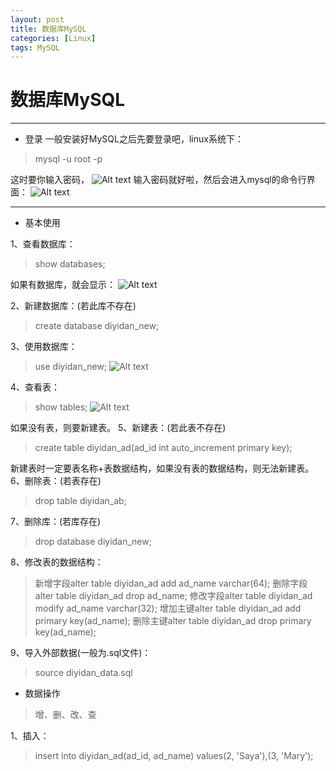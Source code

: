 ```yaml
---
layout: post
title: 数据库MySQL
categories: [Linux]
tags: MySQL
---
```


# 数据库MySQL

---
- 登录
一般安装好MySQL之后先要登录吧，linux系统下：
> mysql -u root -p

这时要你输入密码，
![Alt text](./1501582228521.png)
输入密码就好啦，然后会进入mysql的命令行界面：
![Alt text](./1501582260430.png)

---
- 基本使用

1、查看数据库：
> show databases;

如果有数据库，就会显示：
![Alt text](./1501582336095.png)

2、新建数据库：(若此库不存在)
> create database diyidan_new;

3、使用数据库：
> use diyidan_new;
![Alt text](./1501582550656.png)

4、查看表：
> show tables;
![Alt text](./1501582583669.png)

如果没有表，则要新建表。
5、新建表：(若此表不存在)
> create table diyidan_ad(ad_id int auto_increment primary key);

新建表时一定要表名称+表数据结构，如果没有表的数据结构，则无法新建表。
6、删除表：(若表存在)
> drop table diyidan_ab;

7、删除库：(若库存在)
> drop database diyidan_new;

8、修改表的数据结构：
> 新增字段alter table diyidan_ad add ad_name varchar(64);
删除字段alter table diyidan_ad drop ad_name;
修改字段alter table diyidan_ad modify ad_name varchar(32);
增加主键alter table diyidan_ad add primary key(ad_name);
删除主键alter table diyidan_ad drop primary key(ad_name);

9、导入外部数据(一般为.sql文件)：
> source diyidan_data.sql

- 数据操作

> 增、删、改、查

1、插入：
> insert into diyidan_ad(ad_id, ad_name) values(2, 'Saya'),(3, 'Mary');
